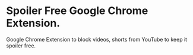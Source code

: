 # Spoiler Free Google Chrome Extension.

Google Chrome Extension to block videos, shorts from YouTube to keep it spoiler free.